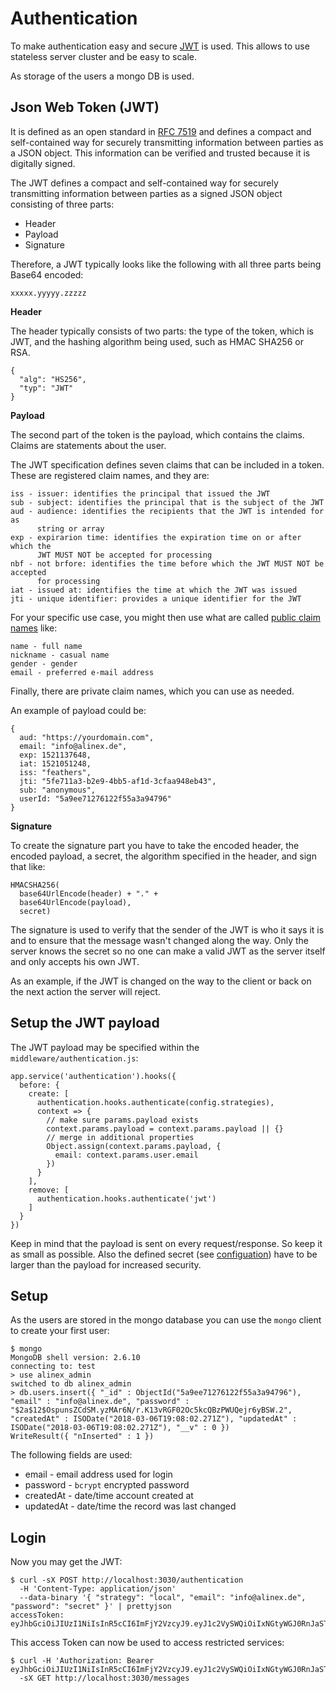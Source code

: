 # Authentication

To make authentication easy and secure [JWT](https://auth0.com/docs/jwt) is used. This allows to use stateless server cluster and be easy to scale.

As storage of the users a mongo DB is used.

## Json Web Token (JWT)

It is defined as an open standard in [RFC 7519](https://tools.ietf.org/html/rfc7519) and defines a compact and self-contained way for securely transmitting information between parties as a JSON object. This information can be verified and trusted because it is digitally signed.

The JWT defines a compact and self-contained way for securely transmitting information between parties as a signed JSON object consisting of three parts:
- Header
- Payload
- Signature

Therefore, a JWT typically looks like the following with all three parts being Base64 encoded:

    xxxxx.yyyyy.zzzzz

__Header__

The header typically consists of two parts: the type of the token, which is JWT, and the hashing algorithm being used, such as HMAC SHA256 or RSA.

    {
      "alg": "HS256",
      "typ": "JWT"
    }

__Payload__

The second part of the token is the payload, which contains the claims. Claims are statements about the user.

The JWT specification defines seven claims that can be included in a token. These are registered claim names, and they are:

    iss - issuer: identifies the principal that issued the JWT
    sub - subject: identifies the principal that is the subject of the JWT
    aud - audience: identifies the recipients that the JWT is intended for as
          string or array
    exp - expirarion time: identifies the expiration time on or after which the
          JWT MUST NOT be accepted for processing
    nbf - not brfore: identifies the time before which the JWT MUST NOT be accepted
          for processing
    iat - issued at: identifies the time at which the JWT was issued
    jti - unique identifier: provides a unique identifier for the JWT

For your specific use case, you might then use what are called [public claim names](https://www.iana.org/assignments/jwt/jwt.xhtml) like:

    name - full name
    nickname - casual name
    gender - gender    
    email - preferred e-mail address

Finally, there are private claim names, which you can use as needed.

An example of payload could be:

    {
      aud: "https://yourdomain.com",
      email: "info@alinex.de",
      exp: 1521137648,
      iat: 1521051248,
      iss: "feathers",
      jti: "5fe711a3-b2e9-4bb5-af1d-3cfaa948eb43",
      sub: "anonymous",
      userId: "5a9ee71276122f55a3a94796"
    }

__Signature__

To create the signature part you have to take the encoded header, the encoded payload, a secret, the algorithm specified in the header, and sign that like:

    HMACSHA256(
      base64UrlEncode(header) + "." +
      base64UrlEncode(payload),
      secret)

The signature is used to verify that the sender of the JWT is who it says it is and to ensure that the message wasn't changed along the way. Only the server knows the secret so no one can make a valid JWT as the server itself and only accepts his own JWT.

As an example, if the JWT is changed on the way to the client or back on the next action the server will reject.

## Setup the JWT payload

The JWT payload may be specified within the `middleware/authentication.js`:

    app.service('authentication').hooks({
      before: {
        create: [
          authentication.hooks.authenticate(config.strategies),
          context => {
            // make sure params.payload exists
            context.params.payload = context.params.payload || {}
            // merge in additional properties
            Object.assign(context.params.payload, {
              email: context.params.user.email
            })
          }
        ],
        remove: [
          authentication.hooks.authenticate('jwt')
        ]
      }
    })

Keep in mind that the payload is sent on every request/response. So keep it as small as possible. Also the defined secret (see [configuation](config.md)) have to be larger than the payload for increased security.

## Setup

As the users are stored in the mongo database you can use the `mongo` client to create your first user:

    $ mongo
    MongoDB shell version: 2.6.10
    connecting to: test
    > use alinex_admin
    switched to db alinex_admin
    > db.users.insert({ "_id" : ObjectId("5a9ee71276122f55a3a94796"), "email" : "info@alinex.de", "password" : "$2a$12$OspunsZCdSM.yzMAr6N/r.K13vRGF02Oc5kcQBzPWUQejr6yBSW.2", "createdAt" : ISODate("2018-03-06T19:08:02.271Z"), "updatedAt" : ISODate("2018-03-06T19:08:02.271Z"), "__v" : 0 })
    WriteResult({ "nInserted" : 1 })

The following fields are used:
- email - email address used for login
- password - `bcrypt` encrypted password
- createdAt - date/time account created at
- updatedAt - date/time the record was last changed

## Login

Now you may get the JWT:

    $ curl -sX POST http://localhost:3030/authentication
      -H 'Content-Type: application/json'
      --data-binary '{ "strategy": "local", "email": "info@alinex.de", "password": "secret" }' | prettyjson
    accessToken: eyJhbGciOiJIUzI1NiIsInR5cCI6ImFjY2VzcyJ9.eyJ1c2VySWQiOiIxNGtyWGJ0RnJaSTJ1VmJsIiwiaWF0IjoxNTE1NDIxMzQ2LCJleHAiOjE1MTU1MDc3NDYsImF1ZCI6Imh0dHBzOi8veW91cmRvbWFpbi5jb20iLCJpc3MiOiJmZWF0aGVycyIsInN1YiI6ImFub255bW91cyIsImp0aSI6IjFlZGZkODc0LWNlMWEtNDNkZS05OTRlLTI4MzI1NDRiZDFlYyJ9.Zwu5XxxNu5QC6K53j358rCXFyiPIFu5TlrKoohq7Khs

This access Token can now be used to access restricted services:

    $ curl -H 'Authorization: Bearer eyJhbGciOiJIUzI1NiIsInR5cCI6ImFjY2VzcyJ9.eyJ1c2VySWQiOiIxNGtyWGJ0RnJaSTJ1VmJsIiwiaWF0IjoxNTE1NDI1NTg0LCJleHAiOjE1MTU1MTE5ODQsImF1ZCI6Imh0dHBzOi8veW91cmRvbWFpbi5jb20iLCJpc3MiOiJmZWF0aGVycyIsInN1YiI6ImFub255bW91cyIsImp0aSI6IjkyMGZhY2IwLWVmZTItNDc1MS1iNGJjLTYyNGFiNDNmZmRmNyJ9.x4jSVMIMpVV7j0_ei402DvckHWUcgi0xOiO9r2trY68'
      -sX GET http://localhost:3030/messages

